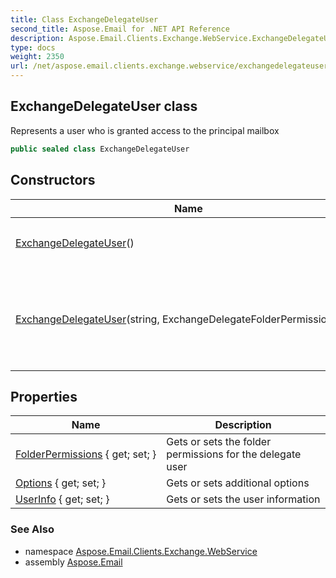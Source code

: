 ```yaml
---
title: Class ExchangeDelegateUser
second_title: Aspose.Email for .NET API Reference
description: Aspose.Email.Clients.Exchange.WebService.ExchangeDelegateUser class. Represents a user who is granted access to the principal mailbox
type: docs
weight: 2350
url: /net/aspose.email.clients.exchange.webservice/exchangedelegateuser/
---
```

## ExchangeDelegateUser class

Represents a user who is granted access to the principal mailbox

```csharp
public sealed class ExchangeDelegateUser
```

## Constructors

| Name | Description |
| --- | --- |
| [ExchangeDelegateUser](exchangedelegateuser/#constructor)() | Initializes a new instance of the `ExchangeDelegateUser` class |
| [ExchangeDelegateUser](exchangedelegateuser/#constructor_1)(string, ExchangeDelegateFolderPermissionLevel) | Initializes a new instance of the `ExchangeDelegateUser` class for the specified user and sets the specified permission level on all folders |

## Properties

| Name | Description |
| --- | --- |
| [FolderPermissions](../../aspose.email.clients.exchange.webservice/exchangedelegateuser/folderpermissions/) { get; set; } | Gets or sets the folder permissions for the delegate user |
| [Options](../../aspose.email.clients.exchange.webservice/exchangedelegateuser/options/) { get; set; } | Gets or sets additional options |
| [UserInfo](../../aspose.email.clients.exchange.webservice/exchangedelegateuser/userinfo/) { get; set; } | Gets or sets the user information |

### See Also

* namespace [Aspose.Email.Clients.Exchange.WebService](../../aspose.email.clients.exchange.webservice/)
* assembly [Aspose.Email](../../)


